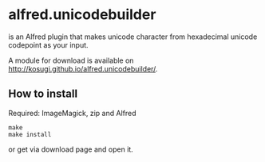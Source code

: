 # alfred.unicodebuilder

is an Alfred plugin that makes unicode character from hexadecimal unicode codepoint as your input.

A module for download is available on <http://kosugi.github.io/alfred.unicodebuilder/>.

## How to install

Required: ImageMagick, zip and Alfred

    make
    make install

or get via download page and open it.
